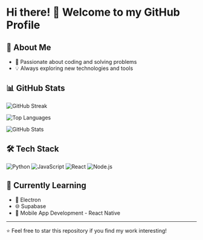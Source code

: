 # Hi there! 👋 Welcome to my GitHub Profile


## 🚀 About Me

- 🎯 Passionate about coding and solving problems
- 💡 Always exploring new technologies and tools

## 📊 GitHub Stats

![GitHub Streak](https://github-readme-streak-stats.herokuapp.com/?user=AnthonyY-dev&theme=radical)

![Top Languages](https://github-readme-stats.vercel.app/api/top-langs/?username=AnthonyY-dev&layout=compact&theme=radical)

![GitHub Stats](https://github-readme-stats.vercel.app/api?username=AnthonyY-dev&show_icons=true&theme=radical)

## 🛠 Tech Stack

![Python](https://img.shields.io/badge/Python-3776AB?style=for-the-badge&logo=python&logoColor=white)
![JavaScript](https://img.shields.io/badge/JavaScript-F7DF1E?style=for-the-badge&logo=javascript&logoColor=black)
![React](https://img.shields.io/badge/React-20232A?style=for-the-badge&logo=react&logoColor=61DAFB)
![Node.js](https://img.shields.io/badge/Node.js-43853D?style=for-the-badge&logo=node.js&logoColor=white)

## 🌱 Currently Learning

- 🤖 Electron
- 🌐 Supabase
- 📱 Mobile App Development - React Native

---

⭐️ Feel free to star this repository if you find my work interesting!
